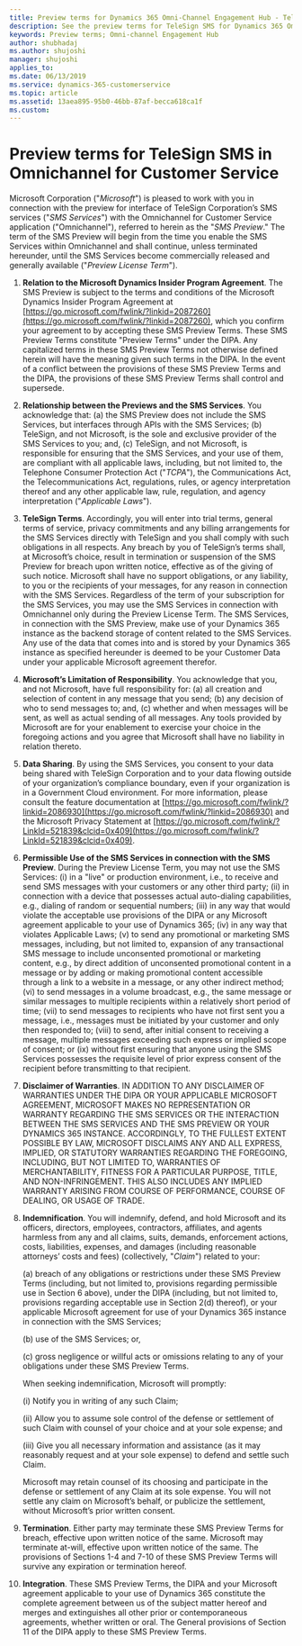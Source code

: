 ```yaml
---
title: Preview terms for Dynamics 365 Omni-Channel Engagement Hub - TeleSign SMS  | MicrosoftDocs
description: See the preview terms for TeleSign SMS for Dynamics 365 Omni-Channel Engagement Hub
keywords: Preview terms; Omni-channel Engagement Hub
author: shubhadaj
ms.author: shujoshi
manager: shujoshi
applies_to: 
ms.date: 06/13/2019
ms.service: dynamics-365-customerservice
ms.topic: article
ms.assetid: 13aea895-95b0-46bb-87af-becca618ca1f
ms.custom: 
---
```


# Preview terms for TeleSign SMS in Omnichannel for Customer Service

Microsoft Corporation ("_Microsoft_") is pleased to work with you in connection with the preview for interface of TeleSign Corporation’s SMS services ("_SMS Services_") with the Omnichannel for Customer Service application ("Omnichannel"), referred to herein as the "_SMS Preview_."  The term of the SMS Preview will begin from the time you enable the SMS Services within Omnichannel and shall continue, unless terminated hereunder, until the SMS Services become commercially released and generally available ("_Preview License Term_").

1.	**Relation to the Microsoft Dynamics Insider Program Agreement**. The SMS Preview is subject to the terms and conditions of the Microsoft Dynamics Insider Program Agreement at [https://go.microsoft.com/fwlink/?linkid=2087260](https://go.microsoft.com/fwlink/?linkid=2087260), which you confirm your agreement to by accepting these SMS Preview Terms.  These SMS Preview Terms constitute "Preview Terms" under the DIPA.  Any capitalized terms in these SMS Preview Terms not otherwise defined herein will have the meaning given such terms in the DIPA.  In the event of a conflict between the provisions of these SMS Preview Terms and the DIPA, the provisions of these SMS Preview Terms shall control and supersede.

2.	**Relationship between the Previews and the SMS Services**. You acknowledge that: (a) the SMS Preview does not include the SMS Services, but interfaces through APIs with the SMS Services; (b)  TeleSign, and not Microsoft, is the sole and exclusive provider of the SMS Services to you; and, (c) TeleSign, and not Microsoft, is responsible for ensuring that the SMS Services, and your use of them, are compliant with all applicable laws, including, but not limited to, the Telephone Consumer Protection Act ("_TCPA_"), the Communications Act, the Telecommunications Act, regulations, rules, or agency interpretation thereof and any other applicable law, rule, regulation, and agency interpretation ("_Applicable Laws_").   

3.	**TeleSign Terms**. Accordingly, you will enter into trial terms, general terms of service, privacy commitments and any billing arrangements for the SMS Services directly with TeleSign and you shall comply with such obligations in all respects. Any breach by you of TeleSign’s terms shall, at Microsoft’s choice, result in termination or suspension of the SMS Preview for breach upon written notice, effective as of the giving of such notice.  Microsoft shall have no support obligations, or any liability, to you or the recipients of your messages, for any reason in connection with the SMS Services.  Regardless of the term of your subscription for the SMS Services, you may use the SMS Services in connection with Omnichannel only during the Preview License Term.  The SMS Services, in connection with the SMS Preview, make use of your Dynamics 365 instance as the backend storage of content related to the SMS Services.  Any use of the data that comes into and is stored by your Dynamics 365 instance as specified hereunder is deemed to be your Customer Data under your applicable Microsoft agreement therefor.  

4.	**Microsoft’s Limitation of Responsibility**.  You acknowledge that you, and not Microsoft, have full responsibility for: (a) all creation and selection of content in any message that you send; (b) any decision of who to send messages to; and, (c) whether and when messages will be sent, as well as actual sending of all messages.  Any tools provided by Microsoft are for your enablement to exercise your choice in the foregoing actions and you agree that Microsoft shall have no liability in relation thereto.

5.	**Data Sharing**.  By using the SMS Services, you consent to your data being shared with TeleSign Corporation and to your data flowing outside of your organization’s compliance boundary, even if your organization is in a Government Cloud environment.  For more information, please consult the feature documentation at [https://go.microsoft.com/fwlink/?linkid=2086930](https://go.microsoft.com/fwlink/?linkid=2086930) and the Microsoft Privacy Statement at [https://go.microsoft.com/fwlink/?LinkId=521839&clcid=0x409](https://go.microsoft.com/fwlink/?LinkId=521839&clcid=0x409).

6.	**Permissible Use of the SMS Services in connection with the SMS Preview**.  During the Preview License Term, you may not use the SMS Services: (i) in a "live" or production environment, i.e., to receive and send SMS messages with your customers or any other third party; (ii) in connection with a device that possesses actual auto-dialing capabilities, e.g., dialing of random or sequential numbers; (iii) in any way that would violate the acceptable use provisions of the DIPA or any Microsoft agreement applicable to your use of Dynamics 365; (iv) in any way that violates Applicable Laws; (v) to send any promotional or marketing SMS messages, including, but not limited to, expansion of any transactional SMS message to include unconsented promotional or marketing content, e.g., by direct addition of unconsented promotional content in a message or by adding or making promotional content accessible through a link to a website in a message, or any other indirect method; (vi) to send messages in a volume broadcast, e.g., the same message or similar messages to multiple recipients within a relatively short period of time; (vii) to send messages to recipients who have not first sent you a message, i.e., messages must be initiated by your customer and only then responded to; (viii) to send, after initial consent to receiving a message, multiple messages exceeding such express or implied scope of consent; or (ix) without first ensuring that anyone using the SMS Services possesses the requisite level of prior express consent of the recipient before transmitting to that recipient.

7.	**Disclaimer of Warranties**.  IN ADDITION TO ANY DISCLAIMER OF WARRANTIES UNDER THE DIPA OR YOUR APPLICABLE MICROSOFT AGREEMENT, MICROSOFT MAKES NO REPRESENTATION OR WARRANTY REGARDING THE SMS SERVICES OR THE INTERACTION BETWEEN THE SMS SERVICES AND THE SMS PREVIEW OR YOUR DYNAMICS 365 INSTANCE.  ACCORDINGLY, TO THE FULLEST EXTENT POSSIBLE BY LAW, MICROSOFT DISCLAIMS ANY AND ALL EXPRESS, IMPLIED, OR STATUTORY WARRANTIES REGARDING THE FOREGOING, INCLUDING, BUT NOT LIMITED TO, WARRANTIES OF MERCHANTABILITY, FITNESS FOR A PARTICULAR PURPOSE, TITLE, AND NON-INFRINGEMENT. THIS ALSO INCLUDES ANY IMPLIED WARRANTY ARISING FROM COURSE OF PERFORMANCE, COURSE OF DEALING, OR USAGE OF TRADE.

8.	**Indemnification**.  You will indemnify, defend, and hold Microsoft and its officers, directors, employees, contractors, affiliates, and agents harmless from any and all claims, suits, demands, enforcement actions, costs, liabilities, expenses, and damages (including reasonable attorneys’ costs and fees) (collectively, "_Claim_") related to your:

    (a) breach of any obligations or restrictions under these SMS Preview Terms (including, but not limited to, provisions regarding permissible use in Section 6 above), under the DIPA (including, but not limited to, provisions regarding acceptable use in Section 2(d) thereof), or your applicable Microsoft agreement for use of your Dynamics 365 instance in connection with the SMS Services; 
  
    (b) use of the SMS Services; or,
  
    (c) gross negligence or willful acts or omissions relating to any of your obligations under these SMS Preview Terms. 

    When seeking indemnification, Microsoft will promptly:

    (i) Notify you in writing of any such Claim; 
  
    (ii)  Allow you to assume sole control of the defense or settlement of such Claim with counsel of your choice and at your sole expense; and 
  
    (iii) Give you all necessary information and assistance (as it may reasonably request and at your sole expense) to defend and settle such Claim.

    Microsoft may retain counsel of its choosing and participate in the defense or settlement of any Claim at its sole expense.  You will not settle any claim on Microsoft’s behalf, or publicize the settlement, without Microsoft’s prior written consent.    

9.	**Termination**.  Either party may terminate these SMS Preview Terms for breach, effective upon written notice of the same.  Microsoft may terminate at-will, effective upon written notice of the same.  The provisions of Sections 1-4 and 7-10 of these SMS Preview Terms will survive any expiration or termination hereof.

10.	**Integration**.  These SMS Preview Terms, the DIPA and your Microsoft agreement applicable to your use of Dynamics 365 constitute the complete agreement between us of the subject matter hereof and merges and extinguishes all other prior or contemporaneous agreements, whether written or oral.  The General provisions of Section 11 of the DIPA apply to these SMS Preview Terms.
